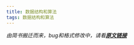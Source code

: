 ```yaml
---
title: 数据结构和算法
tags: 数据结构和算法
---
```


*由简书搬迁而来，bug和格式修改中，请看[**原文链接**](https://www.jianshu.com/p/c05d0fcc5089)*


